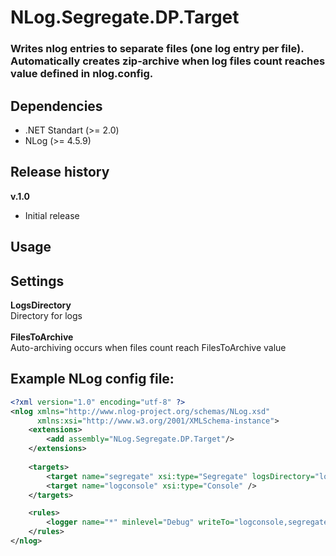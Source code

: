 # NLog.Segregate.DP.Target

### Writes nlog entries to separate files (one log entry per file). Automatically creates zip-archive when log files count reaches value defined in nlog.config.

## Dependencies
+ .NET Standart (>= 2.0)
+ NLog (>= 4.5.9)

## Release history
**v.1.0**
* Initial release

## Usage

## Settings
**LogsDirectory**<br>
Directory for logs<br><br>
**FilesToArchive**<br>
Auto-archiving occurs when files count reach FilesToArchive value

## Example NLog config file:
```xml
<?xml version="1.0" encoding="utf-8" ?>
<nlog xmlns="http://www.nlog-project.org/schemas/NLog.xsd"
      xmlns:xsi="http://www.w3.org/2001/XMLSchema-instance">
	<extensions>
		<add assembly="NLog.Segregate.DP.Target"/>
	</extensions>
	
	<targets>
		<target name="segregate" xsi:type="Segregate" logsDirectory="logs\" filesToArchive="5" layout="${message}" />
		<target name="logconsole" xsi:type="Console" />
	</targets>

	<rules>
		<logger name="*" minlevel="Debug" writeTo="logconsole,segregate" />
	</rules>
</nlog>
```
